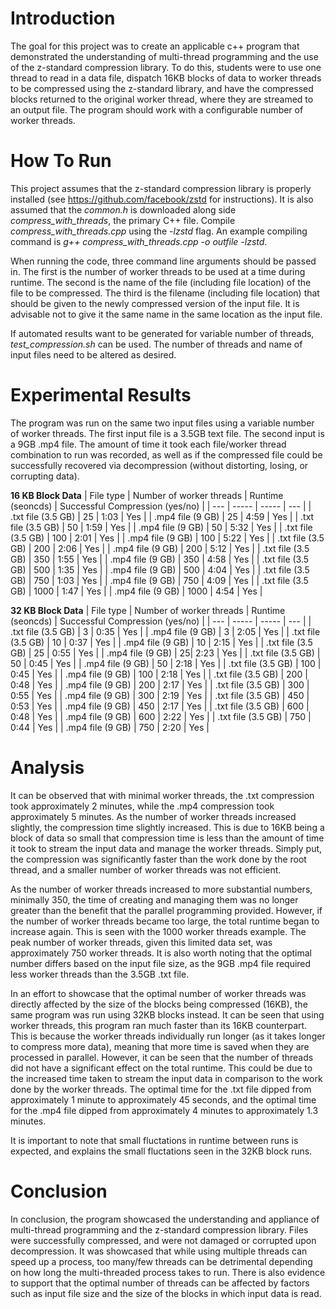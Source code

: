 # Introduction

The goal for this project was to create an applicable c++ program that demonstrated the understanding of multi-thread programming and the use of the z-standard compression library.  To do this, students were to use one thread to read in a data file, dispatch 16KB blocks of data to worker threads to be compressed using the z-standard library, and have the compressed blocks returned to the original worker thread, where they are streamed to an output file.  The program should work with a configurable number of worker threads.

# How To Run

This project assumes that the z-standard compression library is properly installed (see https://github.com/facebook/zstd for instructions).  It is also assumed that the *common.h* is downloaded along side *compress_with_threads*, the primary C++ file.  Compile *compress_with_threads.cpp* using the *-lzstd* flag.  An example compiling command is *g++ compress_with_threads.cpp -o outfile -lzstd*.  

When running the code, three command line arguments should be passed in.  The first is the number of worker threads to be used at a time during runtime.  The second is the name of the file (including file location) of the file to be compressed.  The third is the filename (including file location) that should be given to the newly compressed version of the input file.  It is advisable not to give it the same name in the same location as the input file.

If automated results want to be generated for variable number of threads, *test_compression.sh* can be used.  The number of threads and name of input files need to be altered as desired.

# Experimental Results

The program was run on the same two input files using a variable number of worker threads.  The first input file is a 3.5GB text file.  The second input is a 9GB .mp4 file.  The amount of time it took each file/worker thread combination to run was recorded, as well as if the compressed file could be successfully recovered via decompression (without distorting, losing, or corrupting data).

**16 KB Block Data**
| File type | Number of worker threads | Runtime (seoncds) | Successful Compression (yes/no) |
| --- | ----- | ----- | --- |
| .txt file (3.5 GB) | 25 | 1:03 | Yes |
| .mp4 file (9 GB) | 25 | 4:59 | Yes |
| .txt file (3.5 GB) | 50 | 1:59 | Yes |
| .mp4 file (9 GB) | 50 | 5:32 | Yes |
| .txt file (3.5 GB) | 100 | 2:01 | Yes |
| .mp4 file (9 GB) | 100 | 5:22 | Yes |
| .txt file (3.5 GB) | 200 | 2:06 | Yes |
| .mp4 file (9 GB) | 200 | 5:12 | Yes |
| .txt file (3.5 GB) | 350 | 1:55 | Yes |
| .mp4 file (9 GB) | 350 | 4:58 | Yes |
| .txt file (3.5 GB) | 500 | 1:35 | Yes |
| .mp4 file (9 GB) | 500 | 4:04 | Yes |
| .txt file (3.5 GB) | 750 | 1:03 | Yes |
| .mp4 file (9 GB) | 750 | 4:09 | Yes |
| .txt file (3.5 GB) | 1000 | 1:47 | Yes |
| .mp4 file (9 GB) | 1000 | 4:54 | Yes |


**32 KB Block Data**
| File type | Number of worker threads | Runtime (seoncds) | Successful Compression (yes/no) |
| --- | ----- | ----- | --- |
| .txt file (3.5 GB) | 3 | 0:35 | Yes |
| .mp4 file (9 GB) | 3 | 2:05 | Yes |
| .txt file (3.5 GB) | 10 | 0:37 | Yes |
| .mp4 file (9 GB) | 10 | 2:15 | Yes |
| .txt file (3.5 GB) | 25 | 0:55 | Yes |
| .mp4 file (9 GB) | 25| 2:23 | Yes |
| .txt file (3.5 GB) | 50 | 0:45 | Yes |
| .mp4 file (9 GB) | 50 | 2:18 | Yes |
| .txt file (3.5 GB) | 100 | 0:45 | Yes |
| .mp4 file (9 GB) | 100 | 2:18 | Yes |
| .txt file (3.5 GB) | 200 | 0:48 | Yes |
| .mp4 file (9 GB) | 200 | 2:17 | Yes |
| .txt file (3.5 GB) | 300 | 0:55 | Yes |
| .mp4 file (9 GB) | 300 | 2:19 | Yes |
| .txt file (3.5 GB) | 450 | 0:53 | Yes |
| .mp4 file (9 GB) | 450 | 2:17 | Yes |
| .txt file (3.5 GB) | 600 | 0:48 | Yes |
| .mp4 file (9 GB) | 600 | 2:22 | Yes |
| .txt file (3.5 GB) | 750 | 0:44 | Yes |
| .mp4 file (9 GB) | 750 | 2:20 | Yes |

# Analysis

It can be observed that with minimal worker threads, the .txt compression took approximately 2 minutes, while the .mp4 compression took approximately 5 minutes.  As the number of worker threads increased slightly, the compression time slightly increased.  This is due to 16KB being a block of data so small that compression time is less than the amount of time it took to stream the input data and manage the worker threads.  Simply put, the compression was significantly faster than the work done by the root thread, and a smaller number of worker threads was not efficient.

As the number of worker threads increased to more substantial numbers, minimally 350, the time of creating and managing them was no longer greater than the benefit that the parallel programming provided.  However, if the number of worker threads became too large, the total runtime began to increase again.  This is seen with the 1000 worker threads example.  The peak number of worker threads, given this limited data set, was approximately 750 worker threads.  It is also worth noting that the optimal number differs based on the input file size, as the 9GB .mp4 file required less worker threads than the 3.5GB .txt file.

In an effort to showcase that the optimal number of worker threads was directly affected by the size of the blocks being compressed (16KB), the same program was run using 32KB blocks instead.  It can be seen that using worker threads, this program ran much faster than its 16KB counterpart.  This is because the worker threads individually run longer (as it takes longer to compress more data), meaning that more time is saved when they are processed in parallel.  However, it can be seen that the number of threads did not have a significant effect on the total runtime.  This could be due to the increased time taken to stream the input data in comparison to the work done by the worker threads.  The optimal time for the .txt file dipped from approximately 1 minute to approximately 45 seconds, and the optimal time for the .mp4 file dipped from approximately 4 minutes to approximately 1.3 minutes.

It is important to note that small fluctations in runtime between runs is expected, and explains the small fluctations seen in the 32KB block runs.

# Conclusion

In conclusion, the program showcased the understanding and appliance of multi-thread programming and the z-standard compression library.  Files were successfully compressed, and were not damaged or corrupted upon decompression.  It was showcased that while using multiple threads can speed up a process, too many/few threads can be detrimental depending on how long the multi-threaded process takes to run.  There is also evidence to support that the optimal number of threads can be affected by factors such as input file size and the size of the blocks in which input data is read.




